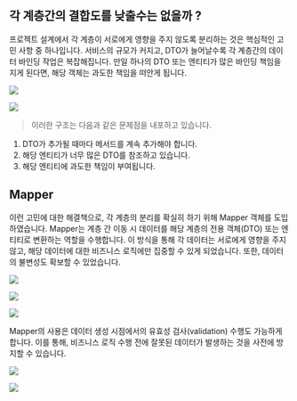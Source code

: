 ## 각 계층간의 결합도를 낮출수는 없을까 ? 

프로젝트 설계에서 각 계층이 서로에게 영향을 주지 않도록 분리하는 것은 핵심적인 고민 사항 중 하나입니다. 서비스의 규모가 커지고, DTO가 늘어날수록 각 계층간의 데이터 바인딩 작업은 복잡해집니다. 만일 하나의 DTO 또는 엔티티가 많은 바인딩 책임을 지게 된다면, 해당 객체는 과도한 책임을 떠안게 됩니다.

![](https://velog.velcdn.com/images/leon/post/3a91d6fb-c015-44cf-8291-d5217337c017/image.png)

![](https://velog.velcdn.com/images/leon/post/102d876c-d6df-4379-9be7-3c0415c9113f/image.png)

> 이러한 구조는 다음과 같은 문제점을 내포하고 있습니다.
1. DTO가 추가될 때마다 메서드를 계속 추가해야 합니다.
2. 해당 엔티티가 너무 많은 DTO를 참조하고 있습니다.
3. 해당 엔티티에 과도한 책임이 부여됩니다.


## Mapper

이런 고민에 대한 해결책으로, 각 계층의 분리를 확실히 하기 위해 Mapper 객체를 도입하였습니다. Mapper는 계층 간 이동 시 데이터를 해당 계층의 전용 객체(DTO) 또는 엔티티로 변환하는 역할을 수행합니다. 이 방식을 통해 각 데이터는 서로에게 영향을 주지 않고, 해당 데이터에 대한 비즈니스 로직에만 집중할 수 있게 되었습니다. 또한, 데이터의 불변성도 확보할 수 있었습니다.


   ![](https://velog.velcdn.com/images/leon/post/b56226b9-ab3b-45fe-ad0c-69bfaef1142f/image.png)

![](https://velog.velcdn.com/images/leon/post/5a9187c9-9c37-453c-af0a-783e6f5c86b4/image.png)

![](https://velog.velcdn.com/images/leon/post/a7d53b54-f10e-4fa6-afcd-07c6bad7dc77/image.png)

Mapper의 사용은 데이터 생성 시점에서의 유효성 검사(validation) 수행도 가능하게 합니다. 이를 통해, 비즈니스 로직 수행 전에 잘못된 데이터가 발생하는 것을 사전에 방지할 수 있습니다.

![](https://velog.velcdn.com/images/leon/post/176fab30-71ec-4d4a-8bdd-70f67b2f367a/image.png)


![](https://velog.velcdn.com/images/leon/post/930bdd0b-2a0a-43b8-84c2-243086ae707f/image.png)
